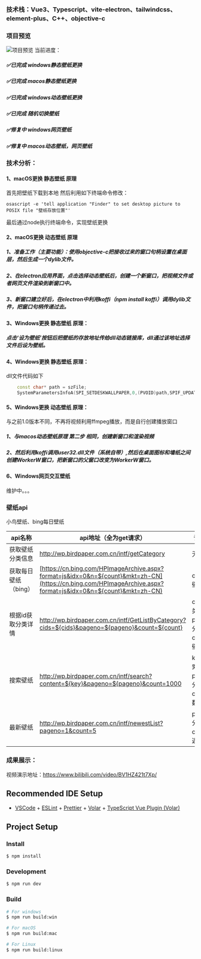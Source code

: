 ### 技术栈：Vue3、Typescript、vite-electron、tailwindcss、element-plus、C++、objective-c
### 项目预览
![项目预览](image.png)
当前进度：
##### ✅已完成 windows静态壁纸更换
##### ✅已完成 macos静态壁纸更换
##### ✅已完成 windows动态壁纸更换
##### ✅已完成 随机切换壁纸

##### ✅修复中 windows网页壁纸
##### ✅修复中 macos动态壁纸，网页壁纸

### 技术分析：
#### 1、macOS更换 静态壁纸 原理
首先把壁纸下载到本地
然后利用如下终端命令修改：
```shell
osascript -e 'tell application "Finder" to set desktop picture to POSIX file "壁纸存放位置"'
```
最后通过node执行终端命令，实现壁纸更换
#### 2、macOS更换 动态壁纸 原理

##### 1、准备工作（主要功能）：使用objective-c把接收过来的窗口句柄设置在桌面层，然后生成一个dylib文件。
##### 2、在electron应用界面，点击选择动态壁纸后，创建一个新窗口，把视频文件或者网页文件渲染到新窗口中。
##### 3、新窗口建立好后，在electron中利用koffi（npm install koffi）调用dylib文件，把窗口句柄传递过去。

#### 3、Windows更换 静态壁纸 原理：
##### 点击‘设为壁纸’按钮后把壁纸的存放地址传给dll动态链接库，dll通过该地址选择文件后设为壁纸。

#### 4、Windows更换 静态壁纸 原理：
dll文件代码如下
```cpp
    const char* path = szFile;
    SystemParametersInfoA(SPI_SETDESKWALLPAPER,0,(PVOID)path,SPIF_UPDATEINIFILE);
```
#### 5、Windows更换 动态壁纸 原理：
与之前1.0版本不同，不再将视频利用ffmpeg播放，而是自行创建播放窗口
##### 1、与macos动态壁纸原理 第二步 相同，创建新窗口和渲染视频
##### 2、然后利用koffi调用user32.dll文件（系统自带）,然后在桌面图标和墙纸之间创建WorkerW窗口，把新窗口的父窗口改变为WorkerW窗口。

#### 6、Windows网页交互壁纸
维护中。。。

### 壁纸api
小鸟壁纸、bing每日壁纸

| api名称 | api地址（全为get请求） | 请求参数 |
| --- | --- | --- |
| 获取壁纸分类信息 | http://wp.birdpaper.com.cn/intf/getCategory | 无 |
| 获取每日壁纸（bing） | [https://cn.bing.com/HPImageArchive.aspx?format=js&idx=0&n=${count}&mkt=zh-CN](https://cn.bing.com/HPImageArchive.aspx?format=js&idx=0&n=${count}&mkt=zh-CN) | count：壁纸数量 |
| 根据id获取分类详情 | http://wp.birdpaper.com.cn/intf/GetListByCategory?cids=${cids}&pageno=${pageno}&count=${count} | cids：分类id，pageno：分页数，count：壁纸总量 |
| 搜索壁纸 | http://wp.birdpaper.com.cn/intf/search?content=${key}&pageno=${pageno}&count=1000 | key：搜索内容，pageno：分页，count：数量 |
| 最新壁纸 | http://wp.birdpaper.com.cn/intf/newestList?pageno=1&count=5 | pageno：分页count：返回数量 |

### 成果展示：
视频演示地址：https://www.bilibili.com/video/BV1HZ421t7Xp/

## Recommended IDE Setup

- [VSCode](https://code.visualstudio.com/) + [ESLint](https://marketplace.visualstudio.com/items?itemName=dbaeumer.vscode-eslint) + [Prettier](https://marketplace.visualstudio.com/items?itemName=esbenp.prettier-vscode) + [Volar](https://marketplace.visualstudio.com/items?itemName=Vue.volar) + [TypeScript Vue Plugin (Volar)](https://marketplace.visualstudio.com/items?itemName=Vue.vscode-typescript-vue-plugin)

## Project Setup

### Install

```bash
$ npm install
```

### Development

```bash
$ npm run dev
```

### Build

```bash
# For windows
$ npm run build:win

# For macOS
$ npm run build:mac

# For Linux
$ npm run build:linux
```
